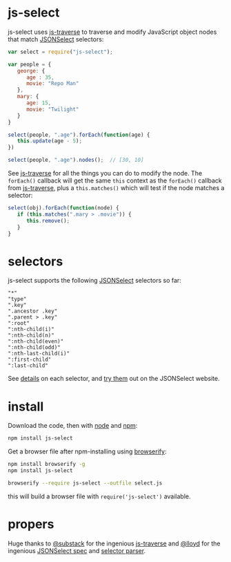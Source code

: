 # js-select

js-select uses [js-traverse](https://github.com/substack/js-traverse) to traverse and modify JavaScript object nodes that match [JSONSelect](http://jsonselect.org/) selectors:

```javascript
var select = require("js-select");

var people = {
   george: {
      age : 35,
      movie: "Repo Man"
   },
   mary: {
      age: 15,
      movie: "Twilight"
   }
}

select(people, ".age").forEach(function(age) {
   this.update(age - 5);
})

select(people, ".age").nodes();  // [30, 10]
```

See [js-traverse](https://github.com/substack/js-traverse) for all the things you can do to modify the node. The `forEach()` callback will get the same `this` context as the `forEach()` callback from [js-traverse](https://github.com/substack/js-traverse), plus a `this.matches()` which will test if the node matches a selector:

```javascript
select(obj).forEach(function(node) {
   if (this.matches(".mary > .movie")) {
      this.remove();
   }
}
```

# selectors

js-select supports the following [JSONSelect](http://jsonselect.org/) selectors so far:

```
"*"
"type"
".key"
".ancestor .key"
".parent > .key"
":root"
":nth-child(i)"
":nth-child(n)"
":nth-child(even)"
":nth-child(odd)"
":nth-last-child(i)"
":first-child"
":last-child"
```

See [details](http://jsonselect.org/#docs/overview) on each selector, and [try them](http://jsonselect.org/#tryit) out on the JSONSelect website.

# install

Download the code, then with [node](http://nodejs.org) and [npm](http://npmjs.org):

```bash
npm install js-select
```

Get a browser file after npm-installing using [browserify](https://github.com/substack/node-browserify):

```bash
npm install browserify -g
npm install js-select

browserify --require js-select --outfile select.js
```
this will build a browser file with `require('js-select')` available.

# propers

Huge thanks to [@substack](http://github.com/substack) for the ingenious [js-traverse](https://github.com/substack/js-traverse) and [@lloyd](https://github.com/lloyd) for the ingenious [JSONSelect spec](http://http://jsonselect.org/) and [selector parser](http://search.npmjs.org/#/JSONSelect).
